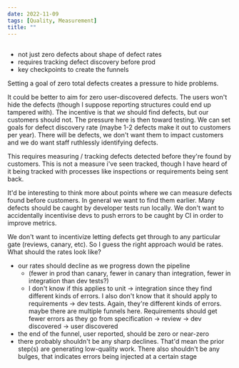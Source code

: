 ```yaml
---
date: 2022-11-09
tags: [Quality, Measurement]
title: ""
---
```


## 

- not just zero defects about shape of defect rates
- requires tracking defect discovery before prod
- key checkpoints to create the funnels

Setting a goal of zero total defects creates a pressure to hide problems.

It could be better to aim for zero user-discovered defects. The users
won't hide the defects (though I suppose reporting structures could
end up tampered with).
The incentive is that *we* should find defects, but our customers
should not. The pressure here is then toward testing. We can set goals
for defect discovery rate (maybe 1-2 defects make it out to customers
per year). There will be defects, we don't want them to impact
customers and we do want staff ruthlessly identifying defects.

This requires measuring / tracking defects detected before they're
found by customers. This is not a measure i've seen tracked, though I
have heard of it being tracked with processes like inspections or
requirements being sent back.

It'd be interesting to think more about points where we can measure
defects found before customers.
In general we want to find them earlier. Many defects should be caught
by developer tests run locally. We don't want to accidentally
incentivise devs to push errors to be caught by CI in order to improve
metrics.

We don't want to incentivize letting defects get through to any
particular gate (reviews, canary, etc).
So I guess the right approach would be rates. What should the rates look like?
- our rates should decline as we progress down the pipeline
  - (fewer in prod than canary, fewer in canary than integration,
fewer in integration than dev tests?)
  - I don't know if this applies to unit -> integration since they
find different kinds of errors. I also don't know that it should apply
to requirements -> dev tests. Again, they're different kinds of
errors. maybe there are multiple funnels here. Requirements should get
fewer errors as they go from specification -> review -> dev discovered
-> user discovered
- the end of the funnel, user reported, should be zero or near-zero
- there probably shouldn't be any sharp declines. That'd mean the
prior step(s) are generating low-quality work. There also shouldn't be
any bulges, that indicates errors being injected at a certain stage